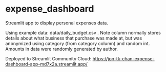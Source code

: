 # expense_dashboard
Streamlit app to display personal expenses data.

Using example data: data/daily_budget.csv . Note column normally stores details about what business that purchase was made at, but was anonymized using category (from category column) and random int. Amounts in data were randomly generated by author. 

Deployed to Streamlit Community Cloud: https://jon-tk-chan-expense-dashboard-app-md7x2a.streamlit.app/
